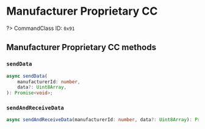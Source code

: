 # Manufacturer Proprietary CC

?> CommandClass ID: `0x91`

## Manufacturer Proprietary CC methods

### `sendData`

```ts
async sendData(
	manufacturerId: number,
	data?: Uint8Array,
): Promise<void>;
```

### `sendAndReceiveData`

```ts
async sendAndReceiveData(manufacturerId: number, data?: Uint8Array): Promise<{ manufacturerId: number | undefined; data: Bytes; } | undefined>;
```
